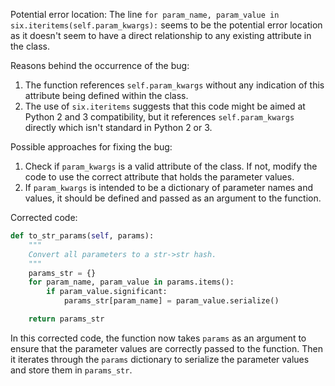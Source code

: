 Potential error location: 
The line `for param_name, param_value in six.iteritems(self.param_kwargs):` seems to be the potential error location as it doesn't seem to have a direct relationship to any existing attribute in the class.

Reasons behind the occurrence of the bug:
1. The function references `self.param_kwargs` without any indication of this attribute being defined within the class.
2. The use of `six.iteritems` suggests that this code might be aimed at Python 2 and 3 compatibility, but it references `self.param_kwargs` directly which isn't standard in Python 2 or 3.

Possible approaches for fixing the bug:
1. Check if `param_kwargs` is a valid attribute of the class. If not, modify the code to use the correct attribute that holds the parameter values.
2. If `param_kwargs` is intended to be a dictionary of parameter names and values, it should be defined and passed as an argument to the function.

Corrected code:

```python
def to_str_params(self, params):
    """
    Convert all parameters to a str->str hash.
    """
    params_str = {}
    for param_name, param_value in params.items():
        if param_value.significant:
            params_str[param_name] = param_value.serialize()

    return params_str
```
In this corrected code, the function now takes `params` as an argument to ensure that the parameter values are correctly passed to the function. Then it iterates through the `params` dictionary to serialize the parameter values and store them in `params_str`.